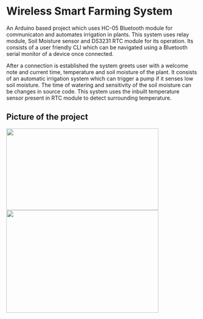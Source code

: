 
# Wireless Smart Farming System

An Arduino based project which uses HC-05 Bluetooth module for communicaton and automates irrigation in plants. 
 This system uses relay module, Soil Moisture sensor and DS3231 RTC module for its operation.
 Its consists of a user friendly CLI which can be navigated using a Bluetooth serial monitor of a device once connected.
 
 After a connection is established the system greets user with a welcome note and current time, temperature and soil moisture of the plant.
 It consists of an automatic irrigation system which can trigger a pump if it senses low soil moisture.
 The time of watering and sensitivity of the soil moisture can be changes in source code.
 This system uses the inbuilt temperature sensor present in RTC module to detect surrounding temperature.


## Picture of the project

<image src="https://github.com/Codepheonixx/Wireless_Smart_Farming_System/assets/144486135/b7ae742d-e870-4731-b61e-8066006a0ffc" width="400" height ="215">

<image src="https://github.com/Codepheonixx/Wireless_Smart_Farming_System/assets/144486135/018857e5-f779-4c8d-88d2-356526313f22" width="400" height="270">
